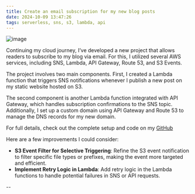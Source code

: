```yaml
---
title: Create an email subscription for my new blog posts
date: 2024-10-09 13:47:26
tags: serverless, sns, s3, lambda, api
---
```


![image](https://blog.khoahoang.dev/images/sns.jpg)


Continuing my cloud journey, I’ve developed a new project that allows readers to subscribe to my blog via email. For this, I utilized several AWS services, including SNS, Lambda, API Gateway, Route 53, and S3 Events.

The project involves two main components. First, I created a Lambda function that triggers SNS notifications whenever I publish a new post on my static website hosted on S3.


The second component is another Lambda function integrated with API Gateway, which handles subscription confirmations to the SNS topic. Additionally, I set up a custom domain using API Gateway and Route 53 to manage the DNS records for my new domain. 

For full details, check out the complete setup and code on my [GitHub](https://github.com/ehoang0106/lambda-sns-blog)

Here are a few improvements I could consider:
- **S3 Event Filter for Selective Triggering**: Refine the S3 event notification to filter specific file types or prefixes, making the event more targeted and efficient.
- **Implement Retry Logic in Lambda**: Add retry logic in the Lambda functions to handle potential failures in SNS or API requests.


--
